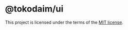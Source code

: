 # @tokodaim/ui

This project is licensed under the terms of the
[MIT license](https://github.com/dafundacom/tokodaim/blob/main/LICENSE.md).
